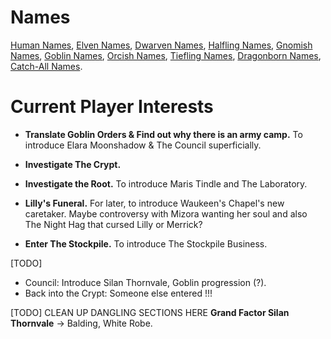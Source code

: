 
# Names
[Human Names](dm/names.md#human-names), [Elven Names](dm/names.md#elven-names), [Dwarven Names](dm/names.md#dwarven-names), [Halfling Names](dm/names.md#halfling-names), [Gnomish Names](dm/names.md#gnomish-names), [Goblin Names](dm/names.md#goblin-names), [Orcish Names](dm/names.md#orcish-names), [Tiefling Names](dm/names.md#tiefling-names), [Dragonborn Names](dm/names.md#dragonborn-names), [Catch-All Names](dm/names.md#catch-all-names).

# Current Player Interests

- **Translate Goblin Orders & Find out why there is an army camp.** To introduce Elara Moonshadow & The Council superficially.

- **Investigate The Crypt.**
- **Investigate the Root.** To introduce Maris Tindle and The Laboratory.

- **Lilly's Funeral.** For later, to introduce Waukeen's Chapel's new caretaker. Maybe controversy with Mizora wanting her soul and also The Night Hag that cursed Lilly or Merrick?

- **Enter The Stockpile.** To introduce The Stockpile Business.

[TODO]
- Council: Introduce Silan Thornvale, Goblin progression (?).
- Back into the Crypt: Someone else entered !!!

[TODO] CLEAN UP DANGLING SECTIONS HERE
**Grand Factor Silan Thornvale** -> Balding, White Robe.

